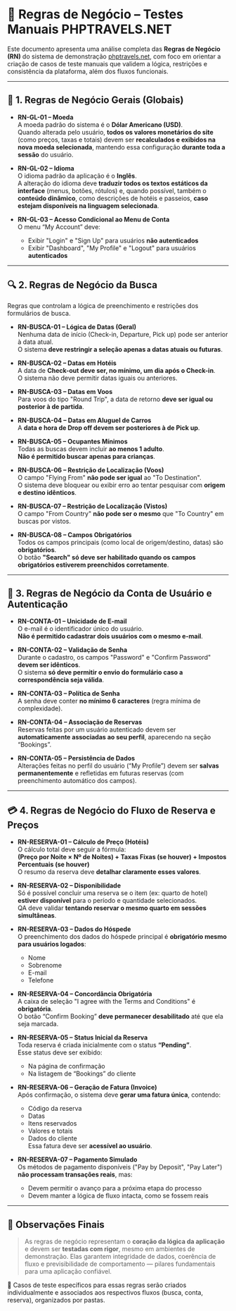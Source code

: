 # 📖 Regras de Negócio – Testes Manuais PHPTRAVELS.NET

Este documento apresenta uma análise completa das **Regras de Negócio (RN)** do sistema de demonstração [phptravels.net](https://phptravels.net), com foco em orientar a criação de casos de teste manuais que validem a lógica, restrições e consistência da plataforma, além dos fluxos funcionais.

---

## 📌 1. Regras de Negócio Gerais (Globais)

- **RN-GL-01 – Moeda**  
  A moeda padrão do sistema é o **Dólar Americano (USD)**.  
  Quando alterada pelo usuário, **todos os valores monetários do site** (como preços, taxas e totais) devem ser **recalculados e exibidos na nova moeda selecionada**, mantendo essa configuração **durante toda a sessão** do usuário.

- **RN-GL-02 – Idioma**  
  O idioma padrão da aplicação é o **Inglês**.  
  A alteração do idioma deve **traduzir todos os textos estáticos da interface** (menus, botões, rótulos) e, quando possível, também o **conteúdo dinâmico**, como descrições de hotéis e passeios, **caso estejam disponíveis na linguagem selecionada**.

- **RN-GL-03 – Acesso Condicional ao Menu de Conta**  
  O menu “My Account” deve:
  - Exibir "Login" e "Sign Up" para usuários **não autenticados**
  - Exibir "Dashboard", "My Profile" e "Logout" para usuários **autenticados**

---

## 🔍 2. Regras de Negócio da Busca

Regras que controlam a lógica de preenchimento e restrições dos formulários de busca.

- **RN-BUSCA-01 – Lógica de Datas (Geral)**  
  Nenhuma data de início (Check-in, Departure, Pick up) pode ser anterior à data atual.  
  O sistema **deve restringir a seleção apenas a datas atuais ou futuras**.

- **RN-BUSCA-02 – Datas em Hotéis**  
  A data de **Check-out deve ser, no mínimo, um dia após o Check-in**.  
  O sistema não deve permitir datas iguais ou anteriores.

- **RN-BUSCA-03 – Datas em Voos**  
  Para voos do tipo "Round Trip", a data de retorno **deve ser igual ou posterior à de partida**.

- **RN-BUSCA-04 – Datas em Aluguel de Carros**  
  A **data e hora de Drop off devem ser posteriores à de Pick up**.

- **RN-BUSCA-05 – Ocupantes Mínimos**  
  Todas as buscas devem incluir **ao menos 1 adulto**.  
  **Não é permitido buscar apenas para crianças**.

- **RN-BUSCA-06 – Restrição de Localização (Voos)**  
  O campo "Flying From" **não pode ser igual** ao "To Destination".  
  O sistema deve bloquear ou exibir erro ao tentar pesquisar com **origem e destino idênticos**.

- **RN-BUSCA-07 – Restrição de Localização (Vistos)**  
  O campo "From Country" **não pode ser o mesmo** que "To Country" em buscas por vistos.

- **RN-BUSCA-08 – Campos Obrigatórios**  
  Todos os campos principais (como local de origem/destino, datas) são **obrigatórios**.  
  O botão **"Search" só deve ser habilitado quando os campos obrigatórios estiverem preenchidos corretamente**.

---

## 🔐 3. Regras de Negócio da Conta de Usuário e Autenticação

- **RN-CONTA-01 – Unicidade de E-mail**  
  O e-mail é o identificador único do usuário.  
  **Não é permitido cadastrar dois usuários com o mesmo e-mail**.

- **RN-CONTA-02 – Validação de Senha**  
  Durante o cadastro, os campos "Password" e "Confirm Password" **devem ser idênticos**.  
  O sistema **só deve permitir o envio do formulário caso a correspondência seja válida**.

- **RN-CONTA-03 – Política de Senha**  
  A senha deve conter **no mínimo 6 caracteres** (regra mínima de complexidade).

- **RN-CONTA-04 – Associação de Reservas**  
  Reservas feitas por um usuário autenticado devem ser **automaticamente associadas ao seu perfil**, aparecendo na seção “Bookings”.

- **RN-CONTA-05 – Persistência de Dados**  
  Alterações feitas no perfil do usuário (“My Profile”) devem ser **salvas permanentemente** e refletidas em futuras reservas (com preenchimento automático dos campos).

---

## 💳 4. Regras de Negócio do Fluxo de Reserva e Preços

- **RN-RESERVA-01 – Cálculo de Preço (Hotéis)**  
  O cálculo total deve seguir a fórmula:  
  **(Preço por Noite × Nº de Noites) + Taxas Fixas (se houver) + Impostos Percentuais (se houver)**  
  O resumo da reserva deve **detalhar claramente esses valores**.

- **RN-RESERVA-02 – Disponibilidade**  
  Só é possível concluir uma reserva se o item (ex: quarto de hotel) **estiver disponível** para o período e quantidade selecionados.  
  QA deve validar **tentando reservar o mesmo quarto em sessões simultâneas**.

- **RN-RESERVA-03 – Dados do Hóspede**  
  O preenchimento dos dados do hóspede principal é **obrigatório mesmo para usuários logados**:  
  - Nome  
  - Sobrenome  
  - E-mail  
  - Telefone

- **RN-RESERVA-04 – Concordância Obrigatória**  
  A caixa de seleção "I agree with the Terms and Conditions" é **obrigatória**.  
  O botão “Confirm Booking” **deve permanecer desabilitado** até que ela seja marcada.

- **RN-RESERVA-05 – Status Inicial da Reserva**  
  Toda reserva é criada inicialmente com o status **“Pending”**.  
  Esse status deve ser exibido:
  - Na página de confirmação
  - Na listagem de “Bookings” do cliente

- **RN-RESERVA-06 – Geração de Fatura (Invoice)**  
  Após confirmação, o sistema deve **gerar uma fatura única**, contendo:
  - Código da reserva  
  - Datas  
  - Itens reservados  
  - Valores e totais  
  - Dados do cliente  
  Essa fatura deve ser **acessível ao usuário**.

- **RN-RESERVA-07 – Pagamento Simulado**  
  Os métodos de pagamento disponíveis ("Pay by Deposit", "Pay Later") **não processam transações reais**, mas:
  - Devem permitir o avanço para a próxima etapa do processo  
  - Devem manter a lógica de fluxo intacta, como se fossem reais

---

## 📌 Observações Finais

> As regras de negócio representam o **coração da lógica da aplicação** e devem ser **testadas com rigor**, mesmo em ambientes de demonstração. Elas garantem integridade de dados, coerência de fluxo e previsibilidade de comportamento — pilares fundamentais para uma aplicação confiável.

🧪 Casos de teste específicos para essas regras serão criados individualmente e associados aos respectivos fluxos (busca, conta, reserva), organizados por pastas.

